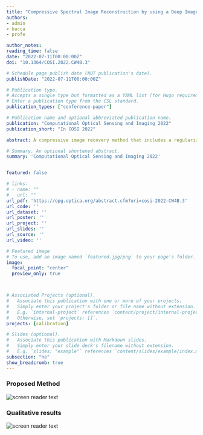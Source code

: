```yaml
---
title: "Compressive Spectral Image Reconstruction by using a Deep Image Prior with a Mismatch Regularizer"
authors:
- admin
- bacca
- profe

author_notes:
reading_time: false
date: "2022-07-11T00:00:00Z"
doi: "10.1364/COSI.2022.CW4B.3"

# Schedule page publish date (NOT publication's date).
publishDate: "2022-07-11T00:00:00Z"

# Publication type.
# Accepts a single type but formatted as a YAML list (for Hugo requirements).
# Enter a publication type from the CSL standard.
publication_types: ["conference-paper"]

# Publication name and optional abbreviated publication name.
publication: "Computational Optical Sensing and Imaging 2022"
publication_short: "In COSI 2022"

abstract: A compressive image recovery method that includes a regularizer in the baseline deep image prior is proposed to consider the calibration sensing model mismatch.

# Summary. An optional shortened abstract.
summary: 'Computational Optical Sensing and Imaging 2022'


featured: false

# links:
# - name: ""
#   url: ""
url_pdf: 'https://opg.optica.org/abstract.cfm?uri=cosi-2022-CW4B.3'
url_code: ''
url_dataset: ''
url_poster: ''
url_project: ''
url_slides: ''
url_source: ''
url_video: ''

# Featured image
# To use, add an image named `featured.jpg/png` to your page's folder. 
image:
  focal_point: "center"
  preview_only: true



# Associated Projects (optional).
#   Associate this publication with one or more of your projects.
#   Simply enter your project's folder or file name without extension.
#   E.g. `internal-project` references `content/project/internal-project/index.md`.
#   Otherwise, set `projects: []`.
projects: [calibration]

# Slides (optional).
#   Associate this publication with Markdown slides.
#   Simply enter your slide deck's filename without extension.
#   E.g. `slides: "example"` references `content/slides/example/index.md`.
subsection: "he"
show_breadcrumb: true
---
```


### Proposed Method 
![screen reader text](/cosi2022/method.png "Visual representation of the proposed method, where the upper branch obtains the spectral image, and the other branch considers the model mismatch.")

### Qualitative results
![screen reader text](/cosi2022/results.png "(a) Testbed CASSI implementation. (b) RGB scene, visual representation of the scene obtained with DIP, and the proposed method. (c) Normalized spectral signatures of the recovered scenes in the two selected points.")
